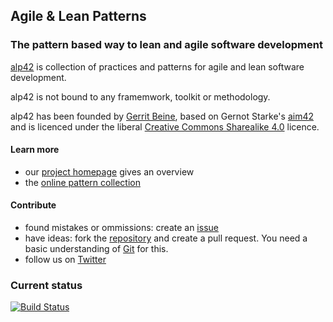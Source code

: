 ## Agile & Lean Patterns

### The pattern based way to lean and agile software development


[alp42](http://alp42.org) is collection of practices and patterns for agile and lean software development.

alp42 is not bound to any framemwork, toolkit or methodology.

alp42 has been founded by [Gerrit Beine](http://gerritbeine.com), based on Gernot Starke's [aim42](http://aim42.org) and is licenced under the
liberal [Creative Commons Sharealike 4.0](http://creativecommons.org/licenses/by-sa/4.0) licence.

#### Learn more
 
* our [project homepage](http://alp42.org) gives an overview
* the [online pattern collection](http://alp42.github.io)

#### Contribute

* found mistakes or ommissions: create an [issue](https://github.com/alp42/alp42/issues)
* have ideas: fork the [repository](https://github.com/alp42/alp42) and create a pull request. You need a basic understanding of [Git](http://git-scm.com) for this.
* follow us on [Twitter](https://twitter.com/alpatterns42)

### Current status

[![Build Status](http://img.shields.io/travis/alp42/alp42/master.svg)](https://travis-ci.org/alp42/alp42")
